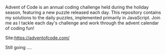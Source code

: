 Advent of Code is an annual coding challenge held during the holiday season, featuring a new puzzle released each day. This repository contains my solutions to the daily puzzles, implemented primarily in JavaScript. Join me as I tackle each day's challenge and work through the advent calendar of coding fun!

Site:https://adventofcode.com/

Still going ....
